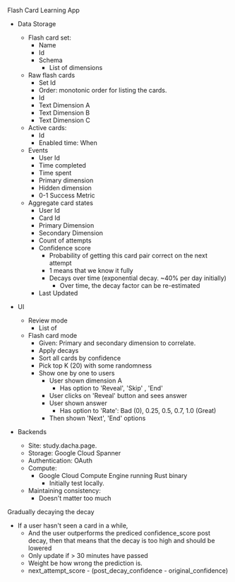 

Flash Card Learning App

- Data Storage
    - Flash card set:
        - Name
        - Id
        - Schema
            - List of dimensions
    - Raw flash cards
        - Set Id
        - Order: monotonic order for listing the cards.
        - Id
        - Text Dimension A
        - Text Dimension B
        - Text Dimension C 
    - Active cards:
        - Id
        - Enabled time: When
    - Events
        - User Id
        - Time completed
        - Time spent
        - Primary dimension
        - Hidden dimension
        - 0-1 Success Metric
    - Aggregate card states
        - User Id
        - Card Id
        - Primary Dimension
        - Secondary Dimension
        - Count of attempts
        - Confidence score
            - Probability of getting this card pair correct on the next attempt
            - 1 means that we know it fully
            - Decays over time (exponential decay. ~40% per day initially)
                - Over time, the decay factor can be re-estimated
        - Last Updated
    
- UI
    - Review mode
        - List of 
    - Flash card mode
        - Given: Primary and secondary dimension to correlate.
        - Apply decays
        - Sort all cards by confidence
        - Pick top K (20) with some randomness
        - Show one by one to users
            - User shown dimension A
                - Has option to 'Reveal', 'Skip' , 'End'
            - User clicks on 'Reveal' button and sees answer 
            - User shown answer
                - Has option to 'Rate': Bad (0), 0.25, 0.5, 0.7, 1.0 (Great)
            - Then shown 'Next', 'End' options

- Backends
    - Site: study.dacha.page.
    - Storage: Google Cloud Spanner
    - Authentication: OAuth
    - Compute:
        - Google Cloud Compute Engine running Rust binary
            - Initially test locally.
    - Maintaining consistency:
        - Doesn't matter too much 


Gradually decaying the decay
- If a user hasn't seen a card in a while,
    - And the user outperforms the prediced confidence_score post decay, then that means that the decay is too high and should be lowered
    - Only update if > 30 minutes have passed
    - Weight be how wrong the prediction is.
    - next_attempt_score - (post_decay_confidence - original_confidence)


